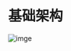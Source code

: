 # 基础架构

![imge](https://raw.githubusercontent.com/jdcloudcom/cn/zhangwenjie30-patch-4/image/Cloud-Monitor/%E4%BA%91%E7%9B%91%E6%8E%A7%E6%9E%B6%E6%9E%84%E5%9B%BE.png)
